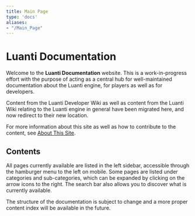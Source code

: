 ```yaml
---
title: Main Page
type: 'docs'
aliases:
- "/Main_Page"
---
```


# Luanti Documentation

Welcome to the **Luanti Documentation** website. This is a work-in-progress effort with the purpose of acting as a central hub for well-maintained documentation about the Luanti engine, for players as well as for developers.

Content from the Luanti Developer Wiki as well as content from the Luanti Wiki relating to the Luanti engine in general have been migrated here, and now redirect to their new location.

For more information about this site as well as how to contribute to the content, see [About This Site](/about-this-site/).

## Contents

All pages currently available are listed in the left sidebar, accessible through the hamburger menu to the left on mobile. Some pages are listed under categories and sub-categories, which can be expanded by clicking on the arrow icons to the right. The search bar also allows you to discover what is currently available.

The structure of the documentation is subject to change and a more proper content index will be available in the future.
